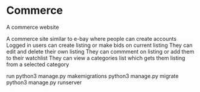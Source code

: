 # Commerce
A commerce website

A commerce site similar to e-bay where people can create accounts
Logged in users can create listing or make bids on current listing
They can edit and delete their own listing
They can commment on listing or add them to their watchlist
They can view a categories list which gets them listing from a selected category

run python3 manage.py makemigrations
    python3 manage.py migrate
    python3 manage.py runserver
